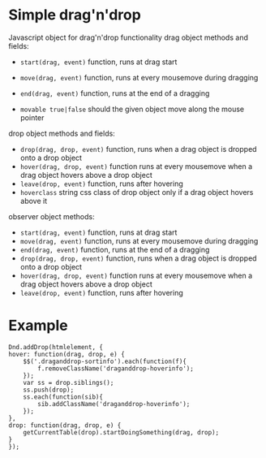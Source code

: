 # Simple drag'n'drop

Javascript object for drag'n'drop functionality
drag object methods and fields:
 * `start(drag, event)` function, runs at drag start

 * `move(drag, event)` function, runs at every mousemove during dragging

 * `end(drag, event)` function, runs at the end of a dragging

 * `movable true|false` should the given object move along the mouse pointer


drop object methods and fields:
 - `drop(drag, drop, event)` function, runs when a drag object is dropped onto a drop object
 - `hover(drag, drop, event)` function runs at every mousemove when a drag object hovers above a drop object
 - `leave(drop, event)` function, runs after hovering
 - `hoverclass` string css class of drop object only if a drag object hovers above it

observer object methods:
 - `start(drag, event)` function, runs at drag start
 - `move(drag, event)` function, runs at every mousemove during dragging
 - `end(drag, event)` function, runs at the end of a dragging
 - `drop(drag, drop, event)` function, runs when a drag object is dropped onto a drop object
 - `hover(drag, drop, event)` function runs at every mousemove when a drag object hovers above a drop object
 - `leave(drop, event)` function, runs after hovering

# Example

    
    Dnd.addDrop(htmlelement, {
    hover: function(drag, drop, e) {
    	$$('.draganddrop-sortinfo').each(function(f){
    		f.removeClassName('draganddrop-hoverinfo');
    	});
    	var ss = drop.siblings();
    	ss.push(drop);
    	ss.each(function(sib){
    		sib.addClassName('draganddrop-hoverinfo');
    	});
    },
    drop: function(drag, drop, e) {
    	getCurrentTable(drop).startDoingSomething(drag, drop);
    }
    });
    
